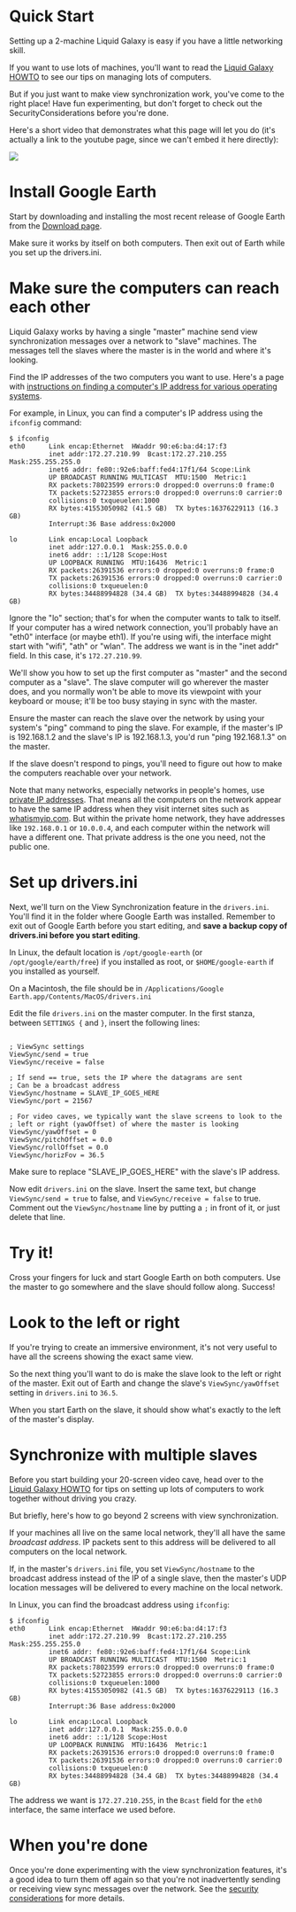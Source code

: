 # Quick Start #

Setting up a 2-machine Liquid Galaxy is easy if you have a little networking skill.

If you want to use lots of machines, you'll want to read the [Liquid Galaxy HOWTO](LiquidGalaxyHOWTO.md) to see our tips on managing lots of computers.

But if you just want to make view synchronization work, you've come to the right place!  Have fun experimenting, but don't forget to check out the SecurityConsiderations before you're done.

Here's a short video that demonstrates what this page will let you do (it's actually a link to the youtube page, since we can't embed it here directly):

<a href='http://www.youtube.com/watch?v=I0v4W1ijVLw'>
<img src='http://lh3.ggpht.com/_KkONn6ZFlC4/TJwA9zSb_cI/AAAAAAABtMU/JLKiNO5Jk2E/screenshot.jpg' /></a>

# Install Google Earth #

Start by downloading and installing the most recent release of Google Earth from the [Download page](http://earth.google.com/intl/en/download-earth.html).

Make sure it works by itself on both computers. Then exit out of Earth while you set up the drivers.ini.

# Make sure the computers can reach each other #

Liquid Galaxy works by having a single "master" machine send view synchronization messages over a network to "slave" machines. The messages tell the slaves where the master is in the world and where it's looking.

Find the IP addresses of the two computers you want to use. Here's a page with <a href='http://www.growthhouse.org/ip_address.html'>instructions on finding a computer's IP address for various operating systems</a>.

For example, in Linux, you can find a computer's IP address using the `ifconfig` command:
```
$ ifconfig
eth0      Link encap:Ethernet  HWaddr 90:e6:ba:d4:17:f3  
          inet addr:172.27.210.99  Bcast:172.27.210.255  Mask:255.255.255.0
          inet6 addr: fe80::92e6:baff:fed4:17f1/64 Scope:Link
          UP BROADCAST RUNNING MULTICAST  MTU:1500  Metric:1
          RX packets:78023599 errors:0 dropped:0 overruns:0 frame:0
          TX packets:52723855 errors:0 dropped:0 overruns:0 carrier:0
          collisions:0 txqueuelen:1000 
          RX bytes:41553050982 (41.5 GB)  TX bytes:16376229113 (16.3 GB)
          Interrupt:36 Base address:0x2000 

lo        Link encap:Local Loopback  
          inet addr:127.0.0.1  Mask:255.0.0.0
          inet6 addr: ::1/128 Scope:Host
          UP LOOPBACK RUNNING  MTU:16436  Metric:1
          RX packets:26391536 errors:0 dropped:0 overruns:0 frame:0
          TX packets:26391536 errors:0 dropped:0 overruns:0 carrier:0
          collisions:0 txqueuelen:0 
          RX bytes:34488994828 (34.4 GB)  TX bytes:34488994828 (34.4 GB)
```

Ignore the "lo" section; that's for when the computer wants to talk to itself.  If your computer has a wired network connection, you'll probably have an "eth0" interface (or maybe eth1).  If you're using wifi, the interface might start with "wifi", "ath" or "wlan".  The address we want is in the "inet addr" field.  In this case, it's `172.27.210.99`.

We'll show you how to set up the first computer as "master" and the second computer as a "slave".  The slave computer will go wherever the master does, and you normally won't be able to move its viewpoint with your keyboard or mouse; it'll be too busy staying in sync with the master.

Ensure the master can reach the slave over the network by using your system's "ping" command to ping the slave.  For example, if the master's IP is 192.168.1.2 and the slave's IP is 192.168.1.3, you'd run "ping 192.168.1.3" on the master.

If the slave doesn't respond to pings, you'll need to figure out how to make the computers reachable over your network.

Note that many networks, especially networks in people's homes, use <a href='http://en.wikipedia.org/wiki/Private_network#Private_IPv4_address_spaces'>private IP addresses</a>.  That means all the computers on the network appear to have the same IP address when they visit internet sites such as <a href='http://www.whatismyip.com/'>whatismyip.com</a>.  But within the private home network, they have addresses like `192.168.0.1` or `10.0.0.4`, and each computer within the network will have a different one.  That private address is the one you need, not the public one.

# Set up drivers.ini #

Next, we'll turn on the View Synchronization feature in the `drivers.ini`.  You'll find it in the folder where Google Earth was installed.  Remember to exit out of Google Earth before you start editing, and **save a backup copy of drivers.ini before you start editing**.

In Linux, the default location is `/opt/google-earth` (or `/opt/google/earth/free`) if you installed as root, or `$HOME/google-earth` if you installed as yourself.

On a Macintosh, the file should be in `/Applications/Google Earth.app/Contents/MacOS/drivers.ini`

Edit the file `drivers.ini` on the master computer.  In the first stanza, between `SETTINGS {` and `}`, insert the following lines:

```

; ViewSync settings
ViewSync/send = true
ViewSync/receive = false

; If send == true, sets the IP where the datagrams are sent
; Can be a broadcast address
ViewSync/hostname = SLAVE_IP_GOES_HERE
ViewSync/port = 21567

; For video caves, we typically want the slave screens to look to the
; left or right (yawOffset) of where the master is looking
ViewSync/yawOffset = 0
ViewSync/pitchOffset = 0.0
ViewSync/rollOffset = 0.0
ViewSync/horizFov = 36.5

```

Make sure to replace "SLAVE\_IP\_GOES\_HERE" with the slave's IP address.

Now edit `drivers.ini` on the slave.  Insert the same text, but change `ViewSync/send = true` to false, and `ViewSync/receive = false` to true.  Comment out the `ViewSync/hostname` line by putting a `;` in front of it, or just delete that line.

# Try it! #

Cross your fingers for luck and start Google Earth on both computers.  Use the master to go somewhere and the slave should follow along.  Success!


# Look to the left or right #

If you're trying to create an immersive environment, it's not very useful to have all the screens showing the exact same view.

So the next thing you'll want to do is make the slave look to the left or right of the master.  Exit out of Earth and change the slave's `ViewSync/yawOffset` setting in `drivers.ini` to `36.5`.

When you start Earth on the slave, it should show what's exactly to the left of the master's display.

# Synchronize with multiple slaves #

Before you start building your 20-screen video cave, head over to the [Liquid Galaxy HOWTO](LiquidGalaxyHOWTO.md) for tips on setting up lots of computers to work together without driving you crazy.

But briefly, here's how to go beyond 2 screens with view synchronization.

If your machines all live on the same local network, they'll all have the same _broadcast address_.  IP packets sent to this address will be delivered to all computers on the local network.

If, in the master's `drivers.ini` file, you set `ViewSync/hostname` to the broadcast address instead of the IP of a single slave, then the master's UDP location messages will be delivered to every machine on the local network.

In Linux, you can find the broadcast address using `ifconfig`:
```
$ ifconfig
eth0      Link encap:Ethernet  HWaddr 90:e6:ba:d4:17:f3  
          inet addr:172.27.210.99  Bcast:172.27.210.255  Mask:255.255.255.0
          inet6 addr: fe80::92e6:baff:fed4:17f1/64 Scope:Link
          UP BROADCAST RUNNING MULTICAST  MTU:1500  Metric:1
          RX packets:78023599 errors:0 dropped:0 overruns:0 frame:0
          TX packets:52723855 errors:0 dropped:0 overruns:0 carrier:0
          collisions:0 txqueuelen:1000 
          RX bytes:41553050982 (41.5 GB)  TX bytes:16376229113 (16.3 GB)
          Interrupt:36 Base address:0x2000 

lo        Link encap:Local Loopback  
          inet addr:127.0.0.1  Mask:255.0.0.0
          inet6 addr: ::1/128 Scope:Host
          UP LOOPBACK RUNNING  MTU:16436  Metric:1
          RX packets:26391536 errors:0 dropped:0 overruns:0 frame:0
          TX packets:26391536 errors:0 dropped:0 overruns:0 carrier:0
          collisions:0 txqueuelen:0 
          RX bytes:34488994828 (34.4 GB)  TX bytes:34488994828 (34.4 GB)
```

The address we want is `172.27.210.255`, in the `Bcast` field for the `eth0` interface, the same interface we used before.

# When you're done #

Once you're done experimenting with the view synchronization features, it's a good idea to turn them off again so that you're not inadvertently sending or receiving view sync messages over the network.  See the [security considerations](SecurityConsiderations.md) for more details.
